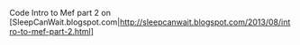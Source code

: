 Code Intro to Mef part 2 on [SleepCanWait.blogspot.com|http://sleepcanwait.blogspot.com/2013/08/intro-to-mef-part-2.html]
